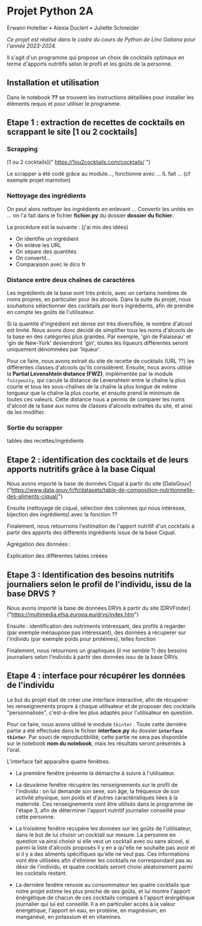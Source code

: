 # **Projet Python 2A**

Erwann Hotellier • Alexia Duclert • Juliette Schneider

*Ce projet est réalisé dans le cadre du cours de Python de Lino Galiana pour l'année 2023-2024.*

Il s'agit d'un programme qui propose un choix de cocktails optimaux en terme d'apports nutritifs selon le profil et les goûts de la personne.


## Installation et utilisation

Dans le notebook **??** se trouvent les instructions détaillées pour installer les éléments requis et pour utiliser le programme.

## Etape 1 : extraction de recettes de cocktails en scrappant le site [1 ou 2 cocktails]

### Scrapping

[1 ou 2 cocktails](" https://1ou2cocktails.com/cocktails/ ")

Le scrapper a été codé grâce au module..., fonctionne avec ...
IL fait ... (cf exemple projet marmiton)

### Nettoyage des ingrédients

On peut alors nettoyer les ingrédients en enlevant ...
Convertir les unités en ...
on l'a fait dans le fichier **fichier.py** du dossier **dossier du fichier**.

La procédure est la suivante : (j'ai mis des idées)
- On identifie un ingrédient
- On enlève les URL
- On sépare des quantités
- On convertit...
- Comparaison avec le dico fr 


### Distance entre deux chaînes de caractères

Les ingrédients de la base sont très précis, avec un certains nombres de noms propres, en particulier pour les alcools. Dans la suite du projet, nous souhaitons sélectionner des cocktails par leurs ingrédients, afin de prendre en compte les goûts de l'utilisateur. 

Si la quantité d'ingrédient est dense est très diversifiée, le nombre d'alcool est limité. Nous avons donc décidé de simplifier tous les noms d'alcools de la base en des catégories plus grandes. Par exemple, 'gin de Palaiseau' et 'gin de New-York' deviendront 'gin', toutes les liqueurs différentes seront uniquement dénommées par 'liqueur'.

Pour ce faire, nous avons extrait du site de recette de cocktails (URL ??) les différentes classes d'alcools qu'ils considèrent. Ensuite, nous avons utilisé la **Partial Levenshtein distance (FWZ)**, implémentée par le module `fuzzywuzzy`, qui cacule la distance de Levenshtein entre la chaîne la plus courte et tous les sous-chaînes de la chaîne la plus longue de même longueur que la chaîne la plus courte, et ensuite prend le minimum de toutes ces valeurs. Cette distance nous a permis de comparer les noms d'alcool de la base aux noms de classes d'alcools extraites du site, et ainsi de les modifier.


### Sortie du scrapper

tables des recettes/ingrédients

## Etape 2 : identification des cocktails et de leurs apports nutritifs grâce à la base Ciqual

Nous avons importé la base de données Ciqual à partir du site [DataGouv] ("https://www.data.gouv.fr/fr/datasets/table-de-composition-nutritionnelle-des-aliments-ciqual/")

Ensuite (nettoyage de ciqual, sélection des colonnes qui nous intéresse, bijection des ingrédients) avec la fonction ??

Finalement, nous retournons l'estimation de l'apport nutritif d'un cocktails à partir des apports des différents ingrédients issus de la base Ciqual.

Agrégation des données :

Explication des différentes tables créées

## Etape 3 : Identification des besoins nutritifs journaliers selon le profil de l'individu, issu de la base DRVS ?

Nous avons importé la base de données DRVs à partir du site [DRVFinder] ("https://multimedia.efsa.europa.eu/drvs/index.htm")

Ensuite : identification des nutriments intéressant, des profils à regarder (par exemple ménaupose pas intéressant), des données à récuperer sur l'individu (par exemple poids pour protéines), telles fonction

Finalement, nous retournons un graphiques (il me semble ?) des besoins journaliers selon l'individu à partir des données issu de la base DRVs.


## Etape 4 : interface pour récupérer les données de l'individu

Le but du projet était de créer une interface interactive, afin de récupérer les renseignements propre à chaque utilisateur et de proposer des cocktails "personnalisés", c'est-à-dire les plus adaptés pour l'utilisateur en question. 

Pour ce faire, nous avons utilisé le module `tkinter` . Toute cette dernière partie a été effectuée dans le fichier **interface.py** du dossier **`interface tkinter`**. Par souci de reproductibilité, cette partie ne sera pas disponible sur le notebook **nom du notebook**, mais les résultats seront présentés à l'oral.

L'interface fait apparaître quatre fenêtres.

- La première fenêtre présente la démarche à suivre à l'utilisateur.

- La deuxième fenêtre récupère les renseignements sur le profil de l'individu : on lui demande son sexe, son âge, la fréquence de son activité physique, son poids et d'autres caractéristiques liées à la maternité. Ces renseignements vont être utilisés dans le programme de l'étape 3, afin de déterminer l'apport nutritif journalier conseillé pour cette personne.

- La troisième fenêtre récupère les données sur les goûts de l'utilisateur, dans le but de lui choisir un cocktail sur mesure. La personne en question va ainsi choisir si elle veut un cocktail avec ou sans alcool, si parmi la liste d'alcools proposés il y en a qu'elle ne souhaite pas avoir et si il y a des aliments spécifiques qu'elle ne veut pas. Ces informations vont être utilisées afin d'éliminer les cocktails ne correspondant pas au désir de l'individu, et quatre cocktails seront choisi aléatoirement parmi les cocktails restant.

- La dernière fenêtre renvoie au consommateur les quatre cocktails que notre projet estime les plus proche de ses goûts, et lui montre l'apport énérgétique de chacun de ces cocktails comparé à l'apport énérgétique journalier qui lui est conseillé. Il a en particulier accès à la valeur énergétique, l'apport en eau, en protéine, en magnésium, en manganèse, en potassium et en vitamines.
